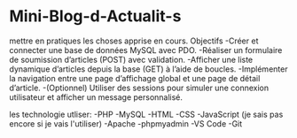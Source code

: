 # Mini-Blog-d-Actualit-s
mettre en pratiques les choses apprise en cours.
Objectifs
  -Créer et connecter une base de données MySQL avec PDO.
  -Réaliser un formulaire de soumission d’articles (POST) avec validation.
  -Afficher une liste dynamique d’articles depuis la base (GET) à l’aide de boucles.
  -Implémenter la navigation entre une page d’affichage global et une page de détail d’article.
  -(Optionnel) Utiliser des sessions pour simuler une connexion utilisateur et afficher un message personnalisé.


les technologie utliser:
  -PHP
  -MySQL
  -HTML
  -CSS
  -JavaScript (je sais pas encore si je vais l'utiliser)
  -Apache
  -phpmyadmin
  -VS Code
  -Git 

